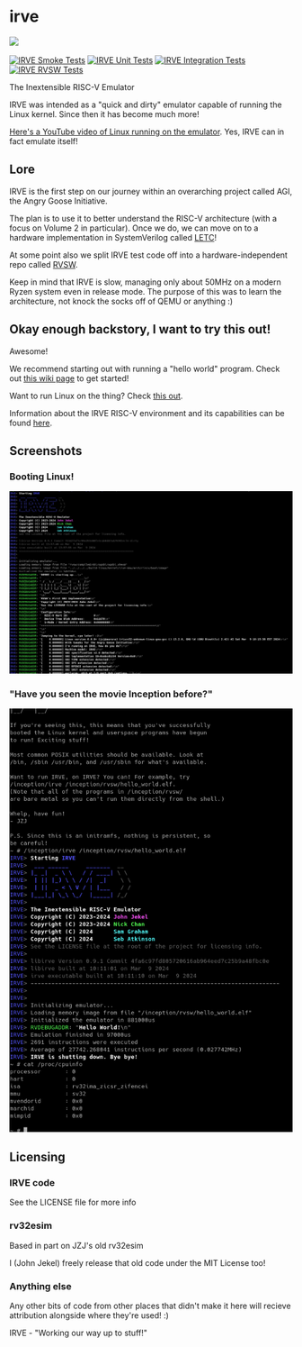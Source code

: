 # irve

<img src="logo.jpg" width=400>

[![IRVE Smoke Tests](https://github.com/angry-goose-initiative/irve/actions/workflows/smoke_tests.yml/badge.svg?branch=main)](https://github.com/angry-goose-initiative/irve/actions/workflows/smoke_tests.yml)
[![IRVE Unit Tests](https://github.com/angry-goose-initiative/irve/actions/workflows/unit_tests.yml/badge.svg?branch=main)](https://github.com/angry-goose-initiative/irve/actions/workflows/unit_tests.yml)
[![IRVE Integration Tests](https://github.com/angry-goose-initiative/irve/actions/workflows/integration_tests.yml/badge.svg?branch=main)](https://github.com/angry-goose-initiative/irve/actions/workflows/integration_tests.yml)
[![IRVE RVSW Tests](https://github.com/angry-goose-initiative/irve/actions/workflows/rvsw_tests.yml/badge.svg?branch=main)](https://github.com/angry-goose-initiative/irve/actions/workflows/rvsw_tests.yml)

The Inextensible RISC-V Emulator

IRVE was intended as a "quick and dirty" emulator capable of running the Linux kernel. Since then it has become much more!

[Here's a YouTube video of Linux running on the emulator](https://youtu.be/7bEB80RHVqs). Yes, IRVE can in fact emulate itself!

## Lore

IRVE is the first step on our journey within an overarching project called AGI, the Angry Goose Initiative.

The plan is to use it to better understand the RISC-V architecture (with a focus on Volume 2 in particular).
Once we do, we can move on to a hardware implementation in SystemVerilog called [LETC](https://github.com/angry-goose-initiative/letc)!

At some point also we split IRVE test code off into a hardware-independent repo called [RVSW](https://github.com/angry-goose-initiative/rvsw).

Keep in mind that IRVE is slow, managing only about 50MHz on a modern Ryzen system even in release mode. The purpose of this was to learn the architecture, not knock the socks off of QEMU or anything :)

## Okay enough backstory, I want to try this out!

Awesome!

We recommend starting out with running a "hello world" program. Check out [this wiki page](https://github.com/angry-goose-initiative/wiki/wiki/Quickstart:-Running-Hello-World-on-IRVE) to get started!

Want to run Linux on the thing? Check [this out](https://github.com/angry-goose-initiative/wiki/wiki/Linux-shenanigans).

Information about the IRVE RISC-V environment and its capabilities can be found [here](https://github.com/angry-goose-initiative/wiki/wiki/General-EEI-Info).

## Screenshots

### Booting Linux!

<img src="screenshots/irve_ogsbi_and_smode_linux.png">

### "Have you seen the movie Inception before?"

<img src="screenshots/inception.png">

## Licensing

### IRVE code 

See the LICENSE file for more info

### rv32esim

Based in part on JZJ's old rv32esim

I (John Jekel) freely release that old code under the MIT License too!

### Anything else

Any other bits of code from other places that didn't make it here will recieve attribution alongside where they're used! :)


IRVE - "Working our way up to stuff!"
